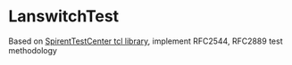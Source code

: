 # LanswitchTest

Based on [SpirentTestCenter tcl library](https://github.com/Spirent), implement RFC2544, RFC2889 test methodology
